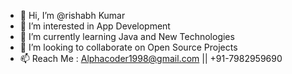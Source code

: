 - 👋 Hi, I’m @rishabh Kumar
- 👀 I’m interested in App Development 
- 🌱 I’m currently learning Java and New Technologies
- 💞️ I’m looking to collaborate on Open Source Projects
- 📫 Reach Me : Alphacoder1998@gmail.com || +91-7982959690

<!---
rishabh65amityonline/rishabh65amityonline is a ✨ special ✨ repository because its `README.md` (this file) appears on your GitHub profile.
You can click the Preview link to take a look at your changes.
--->
